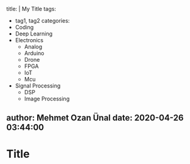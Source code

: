 title: |
  My Title
tags:
  - tag1, tag2
categories:
  - Coding
  - Deep Learning
  - Electronics
    - Analog
    - Arduino
    - Drone
    - FPGA
    - IoT
    - Mcu
  - Signal Processing
    - DSP
    - Image Processing

author: Mehmet Ozan Ünal
date: 2020-04-26 03:44:00
---

# Title
